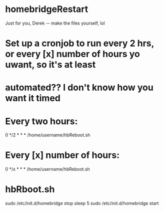# homebridgeRestart
Just for you, Derek -- make the files yourself, lol


# Set up a cronjob to run every 2 hrs, or every [x] number of hours yo uwant, so it's at least 
# automated?? I don't know how you want it timed

# Every two hours:
0 */2 * * *  /home/username/hbReboot.sh

# Every [x] number of hours:
0 */x * * *  /home/username/hbReboot.sh


# hbRboot.sh
sudo /etc/init.d/homebridge stop
sleep 5
sudo /etc/init.d/homebridge start
